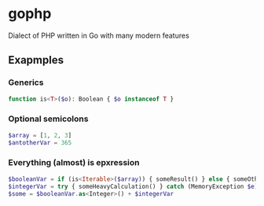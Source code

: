 # gophp
Dialect of PHP written in Go with many modern features 

## Exapmples

### Generics
```php
function is<T>($o): Boolean { $o instanceof T }
```

### Optional semicolons
```php
$array = [1, 2, 3]
$antotherVar = 365
```

### Everything (almost) is epxression
```php
$booleanVar = if (is<Iterable>($array)) { someResult() } else { someOtherResult() }
$integerVar = try { someHeavyCalculation() } catch (MemoryException $e) { 0 }
$some = $booleanVar.as<Integer>() + $integerVar
```
